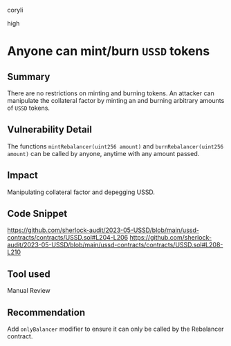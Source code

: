 coryli

high

# Anyone can mint/burn `USSD` tokens

## Summary
There are no restrictions on minting and burning tokens. An attacker can manipulate the collateral factor by minting an and burning arbitrary amounts of `USSD` tokens.
## Vulnerability Detail
The functions `mintRebalancer(uint256 amount)` and `burnRebalancer(uint256 amount)` can be called by anyone, anytime with any amount passed.
## Impact
Manipulating collateral factor and depegging USSD.
## Code Snippet
https://github.com/sherlock-audit/2023-05-USSD/blob/main/ussd-contracts/contracts/USSD.sol#L204-L206
https://github.com/sherlock-audit/2023-05-USSD/blob/main/ussd-contracts/contracts/USSD.sol#L208-L210
## Tool used
Manual Review
## Recommendation
Add `onlyBalancer` modifier to ensure it can only be called by the Rebalancer contract.